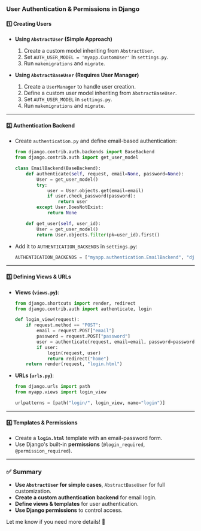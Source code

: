 ### **User Authentication & Permissions in Django**  

#### **1️⃣ Creating Users**  
- **Using `AbstractUser` (Simple Approach)**  
  1. Create a custom model inheriting from `AbstractUser`.  
  2. Set `AUTH_USER_MODEL = 'myapp.CustomUser'` in `settings.py`.  
  3. Run `makemigrations` and `migrate`.  

- **Using `AbstractBaseUser` (Requires User Manager)**  
  1. Create a `UserManager` to handle user creation.  
  2. Define a custom user model inheriting from `AbstractBaseUser`.  
  3. Set `AUTH_USER_MODEL` in `settings.py`.  
  4. Run `makemigrations` and `migrate`.  

---

#### **2️⃣ Authentication Backend**  
- Create `authentication.py` and define email-based authentication:  
  ```python
  from django.contrib.auth.backends import BaseBackend
  from django.contrib.auth import get_user_model

  class EmailBackend(BaseBackend):
      def authenticate(self, request, email=None, password=None):
          User = get_user_model()
          try:
              user = User.objects.get(email=email)
              if user.check_password(password):
                  return user
          except User.DoesNotExist:
              return None

      def get_user(self, user_id):
          User = get_user_model()
          return User.objects.filter(pk=user_id).first()
  ```
- Add it to `AUTHENTICATION_BACKENDS` in `settings.py`:  
  ```python
  AUTHENTICATION_BACKENDS = ["myapp.authentication.EmailBackend", "django.contrib.auth.backends.ModelBackend"]
  ```

---

#### **3️⃣ Defining Views & URLs**  
- **Views (`views.py`)**:  
  ```python
  from django.shortcuts import render, redirect
  from django.contrib.auth import authenticate, login

  def login_view(request):
      if request.method == "POST":
          email = request.POST["email"]
          password = request.POST["password"]
          user = authenticate(request, email=email, password=password)
          if user:
              login(request, user)
              return redirect("home")
      return render(request, "login.html")
  ```
- **URLs (`urls.py`)**:  
  ```python
  from django.urls import path
  from myapp.views import login_view

  urlpatterns = [path("login/", login_view, name="login")]
  ```

---

#### **4️⃣ Templates & Permissions**  
- Create a **`login.html`** template with an email-password form.  
- Use Django's built-in **permissions** (`@login_required`, `@permission_required`).  

---

### **✅ Summary**  
- **Use `AbstractUser` for simple cases**, `AbstractBaseUser` for full customization.  
- **Create a custom authentication backend** for email login.  
- **Define views & templates** for user authentication.  
- **Use Django permissions** to control access.  

Let me know if you need more details! 🚀

